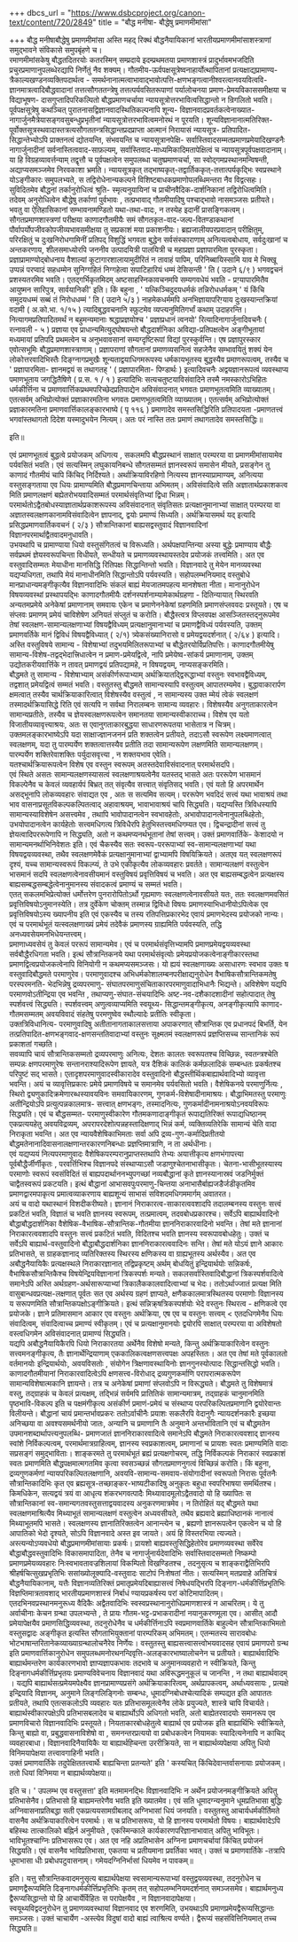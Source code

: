 +++
dbcs_url = "https://www.dsbcproject.org/canon-text/content/720/2849"
title = "बौद्ध मनीषा- बौद्धेषु प्रमाणमीमांसा"

+++
बौद्ध मनीषाबौद्धेषु प्रमाणमीमांसा
अस्ति महद् रिक्थं
बौद्धनैयायिकानां भारतीयप्रमाणमीमांसाशस्त्राणां समुद्भावने संविकासे समुपबृंहणे च।  
रमाणमीमांसकेषु बौद्धतदितरयोः कतरस्मिन् सम्प्रदाये इदम्प्रथमतया प्रमाणशास्त्रं प्रादुर्भावमभजदिति
प्रचुरप्रमाणानुपलब्धेरद्यापि निर्णेतुं नैव शक्यम्। गौतमीय-ऊर्वपक्षसूत्रेष्वनाहार्योत्थापितानां
प्रत्यक्षाद्यप्रामाण्य- त्रैकाल्यखण्डनव्यक्तिपदार्थत्व - समर्थनानात्मत्वाभावाद्भावोत्पत्ति-क्षणभङ्गत्वानीश्वरत्वानवयवित्ववि- ज्ञानमात्रत्वादिबौद्धवादानां
तत्तत्सौगततन्त्रेषु तत्तत्पर्यवसितरूपाणां पर्यालोचनया प्रमाण-प्रेमयविकाससमीक्षया
च विद्याभूषण- दासगुप्तादिपरिकल्पितो बौद्धप्रमाणचर्चाया न्यायसूत्रोत्तरभावित्वसिद्धान्तो
न न्रिगलितो भवति। पूर्वपक्षसूत्रेषु कथञ्चित् पुरातनासद्विज्ञानवादस्थितिकल्पनापि
शून्य- विज्ञानवादप्रवर्तकत्वेनाख्यात- नागार्जुनमैत्रेयासङ्गवसुबन्धुप्रभृतीनां
न्यायसूत्रोत्तरभावित्वमनोरथं न पूरयति। शून्यविज्ञानानात्मतिरिक्त-पूर्वोक्तसूत्रस्थवादास्तत्रत्यसौगततन्त्रसिद्धान्तप्रदप्राप्ता
आत्मानं निरायासं न्यायसूत्र- प्रतिपादित- सिद्धान्तेभ्योऽपि
प्राक्तनत्वं द्योतयन्ति, संभवयन्ति च न्यायसूत्रानपेक्षि- सर्वास्तिवादसम्मतप्रमाणप्रमेयादिखण्डनैः
नागार्जुनादीनां सर्वनास्तित्ववाद-साफ़ल्यम्, सर्वास्तिवाद-माध्यमिकादिमतापेक्षित्वं
च न्यायसूत्रपूर्वपक्षवादानाम्। या हि विग्रहव्यावर्त्तन्याम् तद्वृत्तौ च पूर्वपक्षत्वेन
समुपलब्धा चतुष्प्रमाणचर्चा, सा स्वोद्गमप्रस्थानमन्विषन्ती, अद्याप्यसमञ्जमेव
निरवकाशा भ्रमति। न्यायसूत्रकृत् तद्भाष्यकृत्-तद्वार्तिककृत्-तत्तात्पर्यकृद्भिः
स्वप्रस्थाने योऽङ्गीकारः समुपलभ्यते, स तद्विरोधेनान्यकल्पने
विशिष्टबाधकप्रमाणोपलब्धिमन्तरा नैव विद्वत्सहः। सुविदितमेव बौद्धनां तर्कानुरोधित्वं
श्रुति- स्मृत्यनुयायिनां च प्राचीनवैदिक-दार्शनिकानां तद्विरोधित्वमिति।  
तदेवम् अनुरोधित्वेन बौद्धेषु तर्काणां पुर्वभावः , तत्प्रभावाद् गौतमीयादिषु
पश्चाद्भावो नासमञ्जसः प्रतीयते। भवतु वा ऐतिहासिकानां सम्भावनामण्डितो यथा-तथा-वादः, न तस्येह इदानीं
प्रासङ्गिकत्वम्। सौगतप्रमाणशास्त्रणां परीक्षया काणादगौतमीयैः समं सौगतकृत-वाद-जल्प-वितण्डाकथानां पौर्वापर्योपजीवकोपजीव्यभावसमीक्षया
तु सप्रकाशं मया प्रकाशनीयः। ब्रह्यजालीयपरप्रवादान्
परीक्षितुम्, परिरक्षितुं च दुःखनिरोधगामिनीं प्रतिपद् विशुद्धिं भगवता बुद्धेन सर्वसंस्काराणाम्
अनित्यत्वबोधाय, सर्वदुःखानां च अन्तकरणाय, शीलसमाध्योरपि
जननीव उत्पादयित्री पालयित्री च महाप्रज्ञा प्रज्ञापारमिता पुरस्कृता। प्रज्ञाप्रामाण्योद्बोधनाय
वैशाल्यां कूटागारशालायामुदीरितं न तावाहं पापिम, परिनिब्बायिस्सामि
याव मे भिक्खू उप्पन्नं परप्वादं सहधम्मेन सुनिग्गहितं निग्गहेत्वा सपाटिहारियं धम्मं
देसिसन्ती ' ति ( उदाने ६/९ ) भगवद्वचनं प्रशस्यतरमिव भवति। एतद्गर्भिकृतमिदम् अष्टसाहस्निकावचनमपि
सम्यगवधेयं भवति - प्रग़्यापारमितैव आयुष्मन सारिपुत्र, सार्वयानिकी' इति। किं बहुना
, ' यत्किञ्चिदुदयधर्मकं तन्निरोधधर्मकम् ' यं किंचि समुदयधम्मं
सब्बं तं निरोधधम्मं ' ति ( उदाने ५/३ ) नाहमेकधर्ममपि अनभिज्ञायापरिग़्याय दुःखस्यान्तक्रियां वदामी ( अ.को.भा. १/१५ ) त्यादिबुद्धवचनानि
स्फ़ुटमेव व्यप्त्यनुमितिगर्भां कथाम् उदाहरन्ति। नित्यागमप्रतिपादितमर्थं न बहुमन्यमानाः
श्रद्धाप्रज्ञयोश्च ' प्रज्ञाप्रधानं त्वनयो' रित्यादिनागार्जुनादिवचनैः
( रत्नावली - ५ ) प्रज्ञाया एव प्राधान्यमित्युद्घोषयन्तो बौद्धदार्शनिका अविद्या-प्रतिपक्षत्वेन
अङ्गीभूतायां मध्यमायां प्रतिपदि प्रथमत्वेन च अनुभवावसानां सम्यग्दृष्टिरूपां विद्यां
पुरस्कुर्वन्ति। एष प्रज्ञापुरस्कार एवोत्सभूमिः बौद्धप्रमाणशास्त्राणाम्। प्रज्ञापराणां
सौगतानां प्रमाणव्यसनित्वं सहजेनैव सम्भावयितुं शक्यं येन लोकोत्तरवादिभिस्तैः दिङ्ग्नागप्रमुखैः
शून्यताद्वयाधिगमरूपस्य धर्मकायभूतस्य बुद्धस्यैव प्रमाणरूपत्वम्, तस्यैव च ' प्रज्ञापारमिता- ज्ञानमद्वयं स
तथागतह् ' ( प्रज्ञापारमिता- पिण्डार्थः ) इत्यादिवचनैः अद्वयज्ञानरूपत्वं
व्यवस्थाप्य पमाणभूताय जगद्धितैषिणे ( प्र.स. १ / १ ) इत्यादिभिः सत्यचतुष्टयाविसंवादिने
तस्मै नमस्कारोऽभिहितः धर्मकीर्त्तिना च प्रमाणवार्त्तिकप्रथमपरिच्छेदप्रतिपाद्येन
अविसंवादनात् भगवतः प्रमाणभूतत्वमिति व्याख्यातम्। एतत्सर्वम् अभिप्रोत्योक्तं प्रज्ञाकारमतिना
भगवतः प्रमाणभूतत्वमिति व्याख्यातम्। एतत्सर्वम् अभिप्रोत्योक्तं प्रज्ञाकारमतिना प्रमाणवार्त्तिकालङ्कारभाष्ये
( पृ ११६ ) प्रमाणादेव समस्तसिद्धिरिति प्रतिपादयता -प्रमाणतत्त्वं भगवांस्तथागतो
दिदेश यस्मादुभयेन नित्यम्। अतः परं नास्ति
ततः प्रमाणं तथागतादेव समस्तसिद्धिः॥

इति॥

एवं प्रमाणभूतत्वं
बुद्धत्वे प्रयोजकम् अधिगत्य , सकलमपि बौद्धप्रस्थानं साक्षात् परम्परया
वा प्रमाणमीमांसायामेव पर्यवसितं भवति। एवं सत्यस्मिन् लघुकायनिबन्धे सौगतसम्मतं ज्ञानस्वरूपं
समासेन मीयते, प्रसङ्गेन तु काणादं गौतमीयं चापि किंचिद् निर्दिश्यते। अर्थाक्रियाविरहिणो
नित्यस्य ज्ञानस्याप्रामाण्यम्, अनित्यया वस्तुसङ्गताया एव धियः प्रामाण्यमिति
बौद्धप्रमाणचिन्ताया अभिमतम्। अविसंवादित्वे सति अज्ञातार्थप्रकाशकत्व मिति प्रमाणलक्षणं
बह्येतरोभयवादिसम्मतं परमार्थसंवृतिभ्यां द्विधा भिन्नम्। परमार्थतोऽद्वैतबोधस्याज्ञातार्थप्रकाशरूपस्य
अविसंवादनात् संवृतिसतः प्रत्यक्षानुमानाभ्यां साक्षात् परम्परया वा अज्ञातस्वलक्षणकानामविसंवादित्वेन
ज्ञापनाद्, द्वयोः प्रमाण्यं सिध्यति। अर्थक्रियासमर्थ यद् इत्यादि प्रसिद्धप्रमाणवार्तिकवचनं
( २/३ ) सौत्रान्तिकानां बाह्यसद्वस्तुवादं विज्ञानवादिनां विज्ञानपरमार्थाद्वैतवादमनुधावति।  
उभयथापि च प्रामाण्याया धियो वस्तुसंगितत्वं च विरूध्यति। अर्थपक्षपान्तिन्या अस्या
बुद्धेः प्रमाण्याय बौद्धैः सर्वप्रथमं ज्ञेयस्वरूपचिन्ता विधीयते, सन्धीयते च प्रमाणव्यवस्थायस्तदेव
प्रयोजकं तत्त्वमिति। अत एव वस्तुवादिसम्मतः मेयाधीना मानसिद्धि रितिपक्षः सिद्धान्तिन्तो
भवति। विज्ञानवादे तु मेयेन मानव्यवस्था यद्यप्यधिगता, तथापि मेयं मानाधीनमिति
सिद्धान्तोऽपि पर्यवस्यति। सहोपलम्भनियमाद् वस्तुबोधे मानप्राधान्यमङ्गीकृत्यैव विज्ञानवादिभिः
संकलं बाह्यं मेयजातमपहत्य मानशेषता नीता। मानानुरोधेन विषयव्यवस्थां प्रस्थापयद्भिः
काणादगौतमीयैः दर्शनस्पर्शनाम्यामेकार्थग्रहणा - दितिन्यायात् स्थिरवति
अन्यतमप्रमेये अनेकेषां प्रमाणानाम् समवायः एकेन च प्रमाणेननेकेषां ग्रहणमिति प्रमाणसंप्लववदः
प्रस्तूयते। एष च संप्लवः प्रमाणम् प्रमेयं चाविशेषेण अनियतं संप्लुतं च करोति। बौद्धैस्त्वत्र
विप्लवपक्ष आसञ्जितस्तद्नुरूपमेव तेषां स्वलक्षण-सामान्यलक्षणाभ्यां
विषयद्वैविध्यम् प्रत्यक्षानुमानाभ्यां च प्रमाणद्वैविध्यं पर्यवस्यति, उक्तम् प्रमाणवर्तिके
मानं द्विविधं विषयद्वैविध्यात् ( २/१) त्र्येकसंख्यानिरासो
व प्रमेयद्वयदर्शनात् ( २/६४ ) इत्यादि। अस्ति वस्तुविषये
सामान्य - विशेषाभ्यां तदुभयमिलितरूपाभ्यां च बौद्धेतरयोर्विप्रतिपत्तिः। काणादगौतमीयेषु
सामान्य-विशेष-तद्वद्भेदात्त्रिधात्वेन न प्रमाण-प्रमेयद्वित्वे, नापि प्रमेयेष्व-सांकर्य प्रमाणानाम्, उक्तम् उद्योतकरीयवार्त्तिके
न तावत् प्रमाणद्वयं प्रतिपद्यामहे, न विषयद्वयम्, नाप्यसङ्करमिति।  
बौद्धमते तु सामान्य - विशेषाभ्याम् असंकीर्णरूपाभ्याम् अर्थक्रियातद्द्विरूद्धाभ्यां वस्तुनः
स्वभावद्वैविध्यम्, तद्वशात् प्रमेयद्वित्वं सम्मतं भवति। वस्तुतस्तु बौद्धमते सामान्यस्यापि
वस्तुत्वम् आपातरम्यमेव। बुद्धावाकारार्पण क्षमत्वात् तस्यैव चार्थक्रियाकारित्वात्
विशेषस्यैव वस्तुत्वं , न सामान्यस्य उक्त म्मेयं त्वेकं स्वलक्षणं तस्मादर्थक्रियासिद्धे रिति
एवं सत्यपि न सर्वथा निरालम्बनः सामान्य व्यवहारः। विशेषस्यैव अनुगताकारत्वेन सामान्यप्रतीतेः, तस्यैव च ज्ञेयस्वलक्षणरूपत्वेन
समानतया सामान्यस्वीकाराच्च। विशेष एव यतो विजातीयव्यावृत्त्याश्रयः, अतः स एवानुगताकारबुद्धया
साधारणरूपतया भासेतात्र न चित्रम्। उक्तमलङ्कारभाष्येऽपि यदा साक्षाज्ज्ञानजननं प्रति
शक्तत्वेन प्रतीयते, तदाऽसौ स्वरूपेण लक्ष्यमाणत्वात् स्वलक्षणम्, यदा तु पारम्पर्येण
शक्तत्वात्तस्यैव प्रतीति तदा सामान्यरूपेण लक्षणमिति सामान्यलक्षणम्। पारम्पर्येण
शक्तिरेवाशक्तिः पर्युदासवृत्त्या , न शक्तयभाव एवेति।  
यतश्चार्थक्रियारूपत्वेन विशेष एव वस्तुन स्वरूपम् अतस्तदेवाविसंवादनात् परमार्थसदपि।  
एवं स्थिते असतः सामान्यलक्षणस्यासत्वं स्वलक्षणाश्रयत्वेनैव यतस्तद् भासते अतः पररूपेण
भासमानं विकल्पेनैव च केवलं व्यवहार्यपं बिभ्रत् तत् संवृत्यैव सत्त्वात् संवृतिसद्
भवति। एवं यतो हि अपरमार्थेन असद्भूनापि लोकव्यवहारः संवाद्यत एव , अतः स सत्यमिव
सत्यम्। पररूपेण भवदिदं सत्त्वं यथा भावाश्रयं तथा भाव वासनाप्रसूतविकल्पकल्पितत्वाद्
अहावाश्रयम्, भावाभावाश्रयं चापि सिद्ध्यति। यद्यप्यस्ति त्रिविधस्यापि सामान्यस्याविशेषेन
असत्त्वमेव , तथापि भावोपादानत्वेन स्वभावहेतोः, अभावोपादानत्वेनानुपलब्धिहेतोः, उभयोपादानत्वेन
कार्यहेतोः सत्त्वमधिगत्य त्रिविधैरपि हेतुभिस्तत्त्वमधिगम्यत एव। द्विचन्द्रादीनां
सत्त्वं तु ज्ञेयत्वादिपररूपेणापि न सिद्ध्यति, अतो न कथमप्यनर्थभूतानां
तेषां सत्त्वम्। उक्तं प्रमाणवार्तिके- केशादयो न सामान्यमनर्थाभिनिवेशतः
इति। एवं चैकस्यैव सतः
स्वरूप-पररूपाभ्यां स्व-सामान्यलक्षणाभ्यां यथा विषयद्वयव्यवस्था, तथैव स्वलक्षणमेवैकं
प्रत्यक्षानुमानाभ्यां द्वाभ्यामपि विषयिक्रियते। अतएव यत् स्वलक्षणरूपं दृश्यं, यच्च सामान्यस्वरूपं
विकल्प्यं, ते उभे एकीकृत्यैव लोकव्यवहारः प्रवर्तते। सामान्यलक्षणं वस्तुत्वेन
भासमानं सदपि स्वलक्षणत्वेनावसीयमानं वस्तुविषयं प्रवृत्तिविषयं च भवति। अत एव बाह्यसम्बद्धत्वेन
प्रत्यक्षस्य बाह्यसम्बद्धसम्बद्धेत्वेनानुमानस्य संवादकत्वं प्रमाण्यं च सम्मतं भवति।  
एतत् सकलमभिप्रेत्योक्तं धर्मोत्तरेण पुनरारोपितोऽर्थो गृह्यमाणः स्वलक्षणत्वेनावसीयते
यतः, ततः स्वलक्षणमवसितं प्रवृत्तिविषयोऽनुमानस्येति। तत्र दुर्वेकेण चोक्तम्
तस्मान्न द्विविधो विषयः प्रमाणस्याभिधानीयोऽपित्वेक एव प्रवृत्तिविषयोऽस्य ख्यापनीय
इति एवं एकस्यैव च तस्य रतिपत्तिप्रकारभेद एवायं प्रमाणभेदस्य प्रयोजको नान्यः। एवं
च परमार्थभूतं यत्स्वलक्षणाख्यं प्रमेयं तदेवैकं प्रमाणस्य ग्राह्यमिति पर्यवस्यति, तद्धि अनध्यवसेयमनभिधेयन्तत्त्वम्।  
प्रमाणाध्यवसेयं तु केवलं पररूपं सामान्यमेव। एवं च परमार्थसंवृत्तिभ्यामपि प्रमाणप्रमेयद्वयव्यवस्था
सर्वबौद्धैरधिगता भवति। इत्थं सौत्रान्तिकनये यथा परमार्थसंवृत्योः प्रमेयप्रयोजकत्वेनाङ्गीकारस्तथा
प्रमाणद्वित्वप्रयोजकत्वेनापि विनियोगी न कथमप्यसमञ्जसः। यो ह्ययं स्वलक्षणाख्यः
असाधारणः स्वभाव उक्तः ष वस्तुवादिबौद्धमते परमाणुरेव। परमाणुवादश्च अभिधर्मकोशालम्बनपरीक्षाद्यनुरोधेन
वैभाषिकसौत्रान्तिकमतेषु परस्परमनति- भेदभिन्नेषु द्रव्यपरमाणु- संघातपरमाणुसंचिताकारपरमाणुवादाभिधानैः
भिद्यन्ते। अविशेषेण यद्यपि परमाणवोऽतीन्द्रिया एव भवन्ति , तथाप्यणु-संघात-संचयादिभिः अष्ट-नव-दशैकादशादीनां सहोत्पादात्
तेषु स्पर्शवत्त्वं सिद्ध्यति। स्पर्शवत्त्वम् अणुत्वव्याप्यमिति स्वयूथ्य- सिद्धान्तमङ्गीकृत्य, अनङ्गीकृत्यापि
काणाद-गौतमसम्मतम् अवयविवादं संहतेषु परमणुष्वेव स्थौल्यादेः प्रतीतिः स्वीकृता।  
उक्तत्रिविधानित्य- परमाणुवादिषु अतीतानागताकालसत्ताया अपाकरणात् सौत्रान्तिक एव प्रधानपदं
बिभर्ति, येन तत्प्रतिपादित-क्षणभङ्गवाद-क्षणसन्ततिवादाभ्यां
वस्तुनः सूक्ष्मतमं स्वलक्षणरूपं प्रज्ञप्तिसच्च सान्तानिकं रूपं प्रकाशतां गच्छति।  
सवव्यापि चायं सौत्रान्तिकसम्मतो द्रव्यपरमाणुः अनित्यः, देशतः कालतः स्वरूपतश्च
विच्छिन्नः, स्वतन्त्रश्चेति सम्पन्नः क्षणपरमाणुरेषः सन्तानराश्यादिरूपेण ज्ञायते, यत्र दैशिकं कालिकं
कर्मफ़लादिकं सम्बन्धतः प्रकर्षतश्च परिपुष्टं सद् भासते। एतादृशपरमाणुवादस्वीकारादेव
वस्तुवादिनो बौद्धस्तीर्थिकबाह्यार्थवादिभ्यो व्यावृत्ता भवन्ति। अयं च व्यावृत्तिप्रकारः
प्रमेये प्रमाणविषये च समानमेव पर्यवसितो भवति। वैशेषिकनये परमाणुर्नित्यः , स्थिरो द्व्यणुकादिक्रमेणारब्धस्यावयविनः
समवायिकारणम्, गुणकर्म-विशेषादीनामाश्रयः। बौद्धाभिमतस्तु परमाणुः अतीन्द्रियोऽपि प्रत्युत्पन्नकालमात्र- सत्त्वात् क्षणभङ्गः, तस्मादनित्यः, गुणकर्मादीनामनाश्रयोऽनवयविरूपः
सिद्ध्यति। एवं च बौद्धसम्मत- परमाणुस्वीकारेण गौतमकणादाङ्गीकृतं रूपाद्यतिरिक्तं
रूपाद्यधिष्ठानम् एकप्रत्ययहेतु अवयविद्रव्यम्, अपरापरदेशोत्पन्नहस्तादिक्षणाद्
भिन्नं कर्म, व्यक्तिव्यतिरेकि सामान्यं चेति वादा निराकृता भवन्ति। अत एव न्यायवैशेषिकाभिमताः
सर्वा अपि द्रव्य-गुण-कर्मादिप्रतीतयो बौद्धमतेनानादिवासनालक्षणान्तरकारणनिबन्धाः प्रज्ञप्तिमात्राणि, न ता अर्थधीनाः।  
एवं यद्यप्ययं नित्यपरमाणुवादः वैशेषिकपरम्परानुप्राप्तस्तथापि तेभ्यः अयात्तीकृत्य
क्षणभंगापत्त्या पूर्वबौद्धैर्जीर्णीकृतः , परवर्त्तिभिश्च
विज्ञानपदे संस्थाप्याऽसौ जडाणुश्चेतनाभासीकृतः। चेतना-भासीभूतस्यास्य
परमाणोः स्वरूपं स्वसंविदितं सं बाह्यपदार्थाननभ्युपगच्छां नव्यबौद्धानां कृते ज्ञानस्यानास्रवं
जडनिर्मुक्तं चाद्वैतस्वरूपं प्रकटयति। इत्थं बौद्धानां आभासवपुःपरमाणु-चिन्तया अनाभासैर्बाह्यजडैर्जडीकृतमिव
प्रमाणद्वारमपाकृत्य प्रमात्वव्याकरणाय बाह्यशून्यं साभासं सविशदमधिगममार्गम् अवातरत।  
अयं च वादो यथास्थानं विशदीकरीष्यते। ज्ञानानं निराकारत्व-साकारत्ववशादपि
तदालम्बनस्य वस्तुनः सत्त्वं प्रकटितं भवति, विज्ञातं च भवति
ज्ञानस्य स्वरूपम्, तत्प्रमात्वम्, तदवबोधप्रकारश्च। सर्वेऽपि बाह्यार्थवादिनो
बौद्धाबौद्धदार्शनिका वैशेषिक-वैभाषिक-सौत्रान्तिक-गौतमीया ज्ञाननिराकारवादिनो
भवन्ति। तेषां मते ज्ञानानां निराकारत्ववशादपि वस्तुनः सत्त्वं प्रकटितं भवति, विदितश्च भवति
ज्ञानस्य स्वरूपावबोधहेतुः। उक्तं च सर्वेऽपि बाह्यार्थ-वस्तुवादिनो बौद्धाबौद्धदार्शनिका
ज्ञाननिराकारत्ववादिनः सन्ति। तेषां मते योऽयं ज्ञाने आकारः प्रतिभासते, स ग्राहकज्ञानाद्
व्यतिरिक्तस्य स्थिरस्य क्षणिकस्य वा ग्राह्यभूतस्य अर्थस्यैव। अत एव अबौद्धनैयायिकैः
प्रत्यक्षस्थले निराकारज्ञानात् तद्विप्रकृष्टम् अर्थम् बोधयितुं इन्द्रियार्थयोः सन्निकर्षः, वैभाषिकसौत्रान्तिकैश्च
विषयेन्द्रियविज्ञानानां त्रिकस्पर्शः मन्यते। सकलसर्वास्तिवादिबौद्धानां त्रिकस्पर्शवादित्वे
समानेऽपि अस्ति अर्थग्रहण-अर्थसारूप्याभ्यां त्रिकालैककालवादित्वाभ्यां च भेदः। ततोऽर्थाज्जातं
प्रत्यक्ष मिति वासुबान्धवप्रत्यक्ष-लक्षणात् पूर्वतः
सत एव अर्थस्य ग्रहणं ज्ञाप्यते, क्षणैककालमात्रस्थितस्य परमाणोः विज्ञानस्य
य सरूपणमिति सौत्रान्तिकपक्षोऽङ्गीक्रियते। इत्थं सन्निक्र्षत्रिकस्पर्शयोः भेदे वस्तुनः
स्थिरत्व - क्षणिकत्वे एव प्रयोजके। ज्ञाने प्रतिमासमान आकार एव वस्तुनः अर्थक्रिया, एष एव च वस्तुनः
सत्त्वम् < एतदधिगमेनैव धियः संवादित्वम्, संवादित्वाच्च
प्रमाण्यं स्वीकृतम्। एवं च प्रत्यक्षानुमानयोः
द्वयोरपि साक्षात् परम्परया वा अविशेषतो वस्त्वधिगमेन अविसंवादनात् प्रामाण्यं सिद्ध्यति।  
यद्यपि अबौद्धनैयायिकैरपि धियो निराकारतया अर्थेनैव विशेषो मन्यते, किन्तु अर्थक्रियाकारित्वेन
वस्तुनः सत्त्वमनङ्गीकृत्य, तैः ज्ञानार्थेन्द्रियाणाम् एककालिकत्वक्षणसत्त्वपक्षः अपहस्तितः। अत
एव तेषां मते पूर्वकालतो वर्तमानयोः इन्द्रियार्थयोः, अवयविसतोः , संयोगेन त्रिक्षणावस्थायिनोः
ज्ञानगुनस्योत्पादः सिद्धान्तसिद्धो भवति। काणादगौतमीयानां निराकारवादित्वेऽपि क्षणसत्त्व-विरोधाद् द्रव्यगुणकर्माणि
परापरात्मकरूपेण सामान्यविशेषात्मकानि ज्ञायन्ते। तत्र च अनेकेषां प्रमाणां संप्लवोऽपि
न विरूद्ध्यते। बौद्धमते तु विशेषमात्रं वस्तु, तद्ग्राहकं च केवलं
प्रत्यक्षम्, तद्भिन्नं सर्वमपि प्रातितिकं सामान्यमात्रम्, तद्ग्राहकं चानुमानमिति
पृष्ठभावि-विकल्प इति च पक्षमंगीकृत्य असंकीर्ण प्रमाणं-प्रमेयं च संस्थाप्य
परपरिकल्पितप्रमाणानि द्वयोरेवान्तः विलीयन्ते। बौद्धानां चायं प्रमान्तर्भावप्रकरः
ततोऽर्वाचीनैः प्रयाशः सकलैरपि वेदानुगैः न्यायदर्शनकारैः इच्छया अनिच्छया वा अवश्यसमर्थनीयो
जातः, अन्यानि च प्रमाणानि तैः अनुमाने अन्तर्भावितानि एवं च बौद्धमतेन उपमानशब्दार्थापत्त्यनुपलब्धि- प्रमाणजातं ज्ञाननिराकारवादित्वे
समानेऽपि बौद्धमते निराकारत्ववशाद् ज्ञानस्य स्वांशे निर्विकल्पत्वम्, परमार्थमात्रग्राहित्वम्, ज्ञानस्य स्वप्रकाशत्वम्, प्रमाणानां च प्रायशः
स्वतः प्रमाण्यमिति वादाः सप्रसङ्गं समुद्भाविताः। शाङ्करमते तु परमार्थभूतं
ब्रह्यं प्रत्यक्षगोचरम्, तद्धि निर्विकल्पकं निराकारं स्वप्रकाशं स्वतः प्रमाणमिति बौद्धपक्षमात्मगतमिव
कृत्वा स्वसञ्च्छन्नं सौगतप्रमाणनुगत्वं विच्छिन्नं करोति। किं बहुना, द्रव्यगुणकर्मणां
न्यायपरिकल्पितलक्षणानि, अवयवि-सामान्य-समवाय-संयोगादीनां स्वरूपतो निरासः पूर्वतनैः सौत्रान्तिकादिभिः कृत एव ब्रह्यसूत्र-तच्छाङ्कर-भाष्यटीकादिषु अनुकृतः
बहुधा स्वपरिभाषया समर्थितश्च। किमधिकेन, सत्यद्वयं त्रयं
वा आधृत्य शंकरभगवत्पादैः मिथ्यावादमूलोऽद्वैतवादो यो हि ख्यापितः स सौत्रान्तिकानां
स्व-समान्यगतवस्तुसत्ताद्वयवादस्य अनुकरणमात्रमेव। न तिरोहितं यद्
बौद्धमते यथा स्वलक्षणमाश्रित्यैव मिथ्याभूतं सामान्यलक्षणं वस्तुत्वेन अध्यवसीयते, तथैव ब्रह्यवादे
ब्रह्याधिष्ठानकं नानात्वं मिथ्याभूतमपि भासते। स्वलक्षणस्य ज्ञानातिरिक्तत्वेन आनान्त्येन
च , ब्रह्यणो ज्ञानरूपत्वेन एकत्वेन च यो हि आपातिको भेदो दृश्यते, सोऽपि विज्ञानवादे
अस्त इव जायते। अयं हि विस्तरभिया त्यज्यते। अस्त्यन्योऽप्यवधेयो
बौद्धप्रमाणमीमांसायाः प्रकर्षः। प्रायशो बाह्यवस्तुसिद्धिहेतोरेव प्रमाणव्यवस्था सर्वेरेव
बौद्धाबौद्धवस्तुवादिभिः विकासमापादिता, तेनैव च नागार्जुनार्यदेवादिभिः
सर्वास्तिवादसम्मतो निष्कम्पो प्रमाणप्रमेयव्यवहारः निःस्वभावतावज्रशिलायां विकम्पितो
विखण्डितश्च , तदनुसृत्य च शाङ्कराद्वैतिभिरपि श्रीहर्षचित्सुखप्रभृतिभिः ससांख्योलूक्यादि-वस्तुवादः साटोपं
निःशेषतां नीतः। सत्यस्मिन् मतप्रवाहे अतिचित्रं बौद्धनैयायिकानाम्, यत्तैः विज्ञानव्यतिरिक्तं
प्रमातृप्रमेयदिबाह्यासत्त्वं निषेधयद्भिरपि दिङ्नाग-धर्मकीर्त्तिप्रभृतिभिः
विज्ञप्तिमात्रतावशाद् भारतीयप्रमाणशास्त्रं निर्बाधं ण्यायप्रकर्षस्य परां कोटिमापादितम्।  
एतदभिनवप्रस्थानमनुरूध्य वैदिकैः अद्वैतवादिभिः स्वस्वप्रस्थानानुरोधिप्रमाणशास्त्रं
न आचरितम्। ये तु अर्वाचीनाः केचन ग्रन्था उपलभ्यन्ते , ते प्रायः गौतम-भट्ट-प्रभाकरादीनां नयानुकरणमूला
एव। आसीत् आदौ प्रमेयापेक्षयैव
प्रमाणसिद्धिव्यवस्था, तदनुरोधेनैव च धर्मकीर्त्तिनाऽपि स्वप्रमाणवार्तिके बाहुल्येन सौत्रान्तिकाभिमतो
वस्तुसद्वादः अङ्गीकृत इत्यस्ति सौगताभियुक्तानां पारम्परिकम् अभिमतम्। एतन्मतस्य सारावबोधः
भोटभाषान्तरितानेकव्याख्याग्रन्थालोचनैरेव निर्णेयः। वस्तुतस्तु बाह्यसत्त्वासत्त्वोभयवादसह
एवायं प्रमाणपरो ग्रन्थ इति प्रमाणवार्त्तिकानुरोधेन समुपलब्धमनोरथनन्दिवृत्ति-अलङ्कारभाष्यालोचनेन
च प्रतीयते। बाह्यार्थवादिभिः
बाह्यार्थमन्तरेण कार्यकारणभावो ज्ञाप्यज्ञापकभावः तदभावे च अनुमानव्यवहारो न स्वीक्रियते, किन्तु दिङ्नागधर्मकीर्त्तिप्रभृतयः
प्रमाण्यविवेचनाय विज्ञानवादं यथा अविरूद्धमनुकूलं च जानन्ति , न तथा बाह्यार्थवादम्
। यद्यपि बाह्यार्थसत्प्रमेयमपेक्ष्यैव ज्ञानप्रामाण्यप्रसंगे अर्थक्रियाकारित्वम्, अर्थप्रापकत्वम्, अर्थाध्यवसायः
, प्रत्यक्षे इन्द्रियादि विज्ञानम्, अनुमाने लिङ्गलिङ्गिनोः
सम्बन्धः, धूमादग्निबोधश्चेत्यादिकं सम्पद्यत इति आपाततः प्रतीयते, तथापि एतत्सकलोऽपि
व्यवहारः यतः प्रतिभासमूलत्वेनैव लोके प्रयुज्यते, शास्त्रे चापि
विचार्यते। बाह्यार्थस्वीकारपक्षेऽपि प्रतिभासबलादेव च बाह्यार्थोऽपि अधिगतो भवति, अतो बाह्येतरवादयोः
समानरूप एव प्रमाणविचारो विज्ञानवादिभिः प्रस्तूयते। नियताकारबोधहेतुत्वे बाह्यार्थ
एव प्रयोजक इति बाह्यार्थिभिः स्वीक्रियते, किन्तु बाह्यो
वा, प्रबुद्धवासनाविशेषो वा , समनन्तरप्रत्ययो
वा प्रबोधकत्वेन नियामकः स्यादित्यनेनापि न काचिद् व्यवहारबाधा। विज्ञानवादिनैयायिकैः
या बाह्यार्थह्चिन्ता उररीक्रियते, सा न बाह्यार्थव्यपेक्षया
अपितु धियो विनिमयापेक्षया तत्त्वावगाहिनी भवति।  
उक्तं प्रमाणवार्तिके तदुपेक्षिततत्त्वार्थेः बाह्यचिन्ता प्रतन्यते' इति ' कस्यचित् किंचिदेवान्तर्वासनायाः
प्रयोजकम्। ततो धियां विनिमया न बाह्यार्थव्यपेक्षया॥

इति च। ' उपलम्भ एव वस्तुसत्ता' इति मतमामनद्भिः
विज्ञानवादिभिः न अर्थेन प्रयोजनमङ्गीक्रियते अपितु प्रतिभासेनैव। प्रतिभासो हि बाह्यमन्तरेणैव
भवति इति ख्यातमेव। एवं सति धूमादग्न्यनुमाने धूमप्रतिभासा बुद्धिः अग्निवासनाप्रतिबद्धा
सती एकप्रत्ययसामग्रीबलाद् अग्निभासां धियं जनयति। वस्तुतस्तु आचार्यधर्मकीर्तिमते
वासनैव अर्थक्रियाकारित्वेन परमार्थः। स च प्रतिभासरूपः, यो हि ज्ञानस्य
परमार्थतो विषयः। बाह्यार्थवादेऽपि बहिस्थः तात्कालिको बह्निर्न अनुमीयते , एकस्मिन्काले कार्यकारणपरिज्ञानाभावात्
अपितु भाविभूतः। भाविभूतश्चाग्निः प्रतिभासरूप एव। अत एव नहि अप्रतिभासेन अग्निना प्रमाणचर्चायां
किंचित् प्रयोजनं सिद्धयति। एवं वासनैव भाविप्रतिभासा, एकतया च प्रतीयमाना
प्रवर्तिका भवत्। उक्तं च प्रमाणवार्तिके -तत्रापि धूमाभासा
धीः प्रबोधपटुवासनाम्। गमेयदग्निनिर्भासां धियमेव न पावकम्॥

इति। यत्तु सौत्रान्तिकवादमनुसृत्य
बाह्यार्थपेक्षया स्वसामान्यरूपाभ्यां वस्तुद्वयव्यवस्था, तदनुरोधेन च प्रमाणद्वैरूप्यमिति
दिङ्नागधर्मकीर्त्तिप्रभृतिभिः कृतम् तत् सहोपलम्भनियमदर्शनात् समञ्जसमेव। बाह्यार्थमनुध्य
द्वैरूप्यसिद्धान्तो यो हि आचार्येर्विहितः स परापेक्षयैव , न विज्ञानवादापेक्षया।  
स्वयूथ्यविद्वदनुरोधेन तु प्रमाणव्यवस्थायां विज्ञानवाद एव शरणमिति, उभयथाऽपि प्रमाणप्रमेयद्वैरूप्यसिद्धान्तः
समञ्जसः। उक्तं चाचार्येण -अस्त्येव विदुषां
वादो बाह्यं त्वाश्रित्य वर्ण्यते। द्वैरूप्यं सहसंवित्तिनियमात्
तच्च सिद्ध्यति॥

